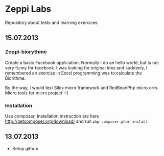 Zeppi Labs
============

Repository about tests and learning exercices

## 15.07.2013

### Zeppi-biorythme

Create a basic Facebook application. Normally I do an hello world, but is not very funny for facebook. I was looking for original idea and suddenly, I remembered an exercise in Excel programming was to calculate the Biorithme.

By the way, I would test Silex micro framework and RedBeanPhp micro orm. Micro tools for micro project :-)

###  Installation

Use composer,  Installation instruction are here http://getcomposer.org/download/ and run `php composer.phar install`


## 13.07.2013

  - Setup github